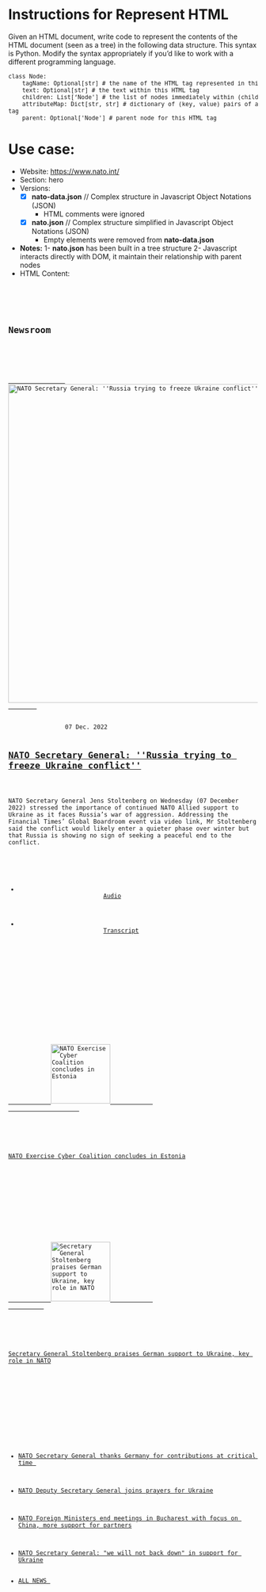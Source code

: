 # Instructions for Represent HTML

Given an HTML document, write code to represent the contents of the HTML document (seen as a tree) in the following data
structure. This syntax is Python. Modify the syntax appropriately if you’d like to work with a different programming
language.
<pre><small>class Node:
    tagName: Optional[str] # the name of the HTML tag represented in this node
    text: Optional[str] # the text within this HTML tag
    children: List[‘Node'] # the list of nodes immediately within (children of) this HTML tag
    attributeMap: Dict[str, str] # dictionary of (key, value) pairs of attributes in this HTML
tag
    parent: Optional['Node'] # parent node for this HTML tag
</small></pre>

# Use case:

- Website: https://www.nato.int/
- Section: hero
- Versions:
	-[X] **nato-data.json** // Complex structure in Javascript Object Notations (JSON)
		- HTML comments were ignored
	-[X] **nato.json** // Complex structure simplified in Javascript Object Notations (JSON)
		- Empty elements were removed from **nato-data.json**
- **Notes:**
  1- **nato.json** has been built in a tree structure
  2- Javascript interacts directly with DOM, it maintain their relationship with parent nodes
- HTML Content:

<pre><code lang="html"><section class="hero">
  <div class="inner">
	  <h1>Newsroom</h1>
	  <!-- https://www.nato.int/cps/en/natohq/news_209981.htm -->
	  <div class="box-media box-media--stretched">
			<a title="NATO Secretary General: ''Russia trying to freeze Ukraine conflict''" href="https://www.nato.int/cps/en/natohq/news_209981.htm">
				<img class="lazy" data-original="https://www.nato.int/nato_static_fl2014/assets/pictures/images_mfu/2022/12/stock/221207-sg-ft_rdax_775x440s.jpg" alt="NATO Secretary General: ''Russia trying to freeze Ukraine conflict''" width="643" src="https://www.nato.int/nato_static_fl2014/assets/pictures/images_mfu/2022/12/stock/221207-sg-ft_rdax_775x440s.jpg" style="display: inline;">
	    </a>
	    <div class="overlay-desc">
				<span class="date date--dark">07 Dec. 2022</span>
				<h1 class="h-lc"><a title="NATO Secretary General: ''Russia trying to freeze Ukraine conflict''" href="https://www.nato.int/cps/en/natohq/news_209981.htm">NATO Secretary General: ''Russia trying to freeze Ukraine conflict''</a></h1>
				<p>NATO Secretary General Jens Stoltenberg on Wednesday (07 December 2022) stressed the importance of continued NATO Allied support to Ukraine as it faces Russia’s war of aggression. Addressing the Financial Times’ Global Boardroom event via video link, Mr Stoltenberg said the conflict would likely enter a quieter phase over winter but that Russia is showing no sign of seeking a peaceful end to the conflict.</p>
	      <ul class="row list list-inline list--light">
	        <li class="col colspan-m-6 colspan-s-12">
						<a href="https://www.nato.int/nato_static_fl2014/assets/audio/2022/12/audio/221207a.mp3" title="Interview with NATO Secretary General Jens Stoltenberg in the sixth edition of the Financial Times’s Global Boardroom event"><span class="icon icon-audio"></span>Audio</a>
					</li>
					<li class="col colspan-m-6 colspan-s-12">
						<a href="https://www.nato.int/cps/en/natohq/opinions_209984.htm" title="Speech"><span class="icon icon-text"></span>Transcript</a></li>                       
				</ul><!-- /.list -->
	    </div><!-- /.overlay-desc -->
    </div><!-- /.box-media -->
    <!-- https://www.nato.int/cps/en/natohq/news_209972.htm -->
    <div class="row teaser-wrapper">
      <div class="teaser colspan-m-6 colspan-s-12">
        <div class="box-media">
					<a title="NATO Exercise Cyber Coalition concludes in Estonia" href="https://act.nato.int/articles/exercise-cyber-coalition-2022-concludes-estonia">
            <img class="lazy" data-original="https://www.nato.int/nato_static_fl2014/assets/pictures/images_mfu/2022/12/stock/221201-cc22-4_rdax_375x213s.jpg" alt="NATO Exercise Cyber Coalition concludes in Estonia" height="120" src="https://www.nato.int/nato_static_fl2014/assets/pictures/images_mfu/2022/12/stock/221201-cc22-4_rdax_375x213s.jpg" style="display: inline;">            
					</a>
				</div><!-- /.box-media -->
        <div class="teaser-content">
          <p><a title="NATO Exercise Cyber Coalition concludes in Estonia" href="https://act.nato.int/articles/exercise-cyber-coalition-2022-concludes-estonia">NATO Exercise Cyber Coalition concludes in Estonia</a></p>
				</div><!-- /.teaser-content -->
			</div><!-- /.teaser -->
      <!-- https://www.nato.int/cps/en/natohq/news_209931.htm -->
			<div class="teaser colspan-m-6 colspan-s-12">
        <div class="box-media">
          <a title="Secretary General Stoltenberg praises German support to Ukraine, key role in NATO" href="https://www.nato.int/cps/en/natohq/news_209931.htm">
            <img class="lazy" data-original="https://www.nato.int/nato_static_fl2014/assets/pictures/images_mfu/2022/12/01a-trip-sg-berlin/221201a-040_rdax_375x250s.jpg" alt="Secretary General Stoltenberg praises German support to Ukraine, key role in NATO" height="120" src="https://www.nato.int/nato_static_fl2014/assets/pictures/images_mfu/2022/12/01a-trip-sg-berlin/221201a-040_rdax_375x250s.jpg" style="display: inline;">            
          </a>
        </div><!-- /.box-media -->
        <div class="teaser-content">
          <p><a title="Secretary General Stoltenberg praises German support to Ukraine, key role in NATO" href="https://www.nato.int/cps/en/natohq/news_209931.htm">Secretary General Stoltenberg praises German support to Ukraine, key role in NATO</a></p>
        </div><!-- /.teaser-content -->
      </div><!-- /.teaser -->
    </div><!-- /.teaser-wrapper -->
    <ul class="list list-bordered">
      <!-- https://www.nato.int/cps/en/natohq/news_209891.htm -->
      <li><a title="NATO Secretary General thanks Germany for contributions at critical time " href="https://www.nato.int/cps/en/natohq/news_209891.htm">NATO Secretary General thanks Germany for contributions at critical time </a></li>
      <!-- https://www.nato.int/cps/en/natohq/news_209976.htm -->
      <li><a title="NATO Deputy Secretary General joins prayers for Ukraine" href="https://www.nato.int/cps/en/natohq/news_209976.htm">NATO Deputy Secretary General joins prayers for Ukraine</a></li>
      <!-- https://www.nato.int/cps/en/natohq/news_209493.htm -->
      <li><a title="NATO Foreign Ministers end meetings in Bucharest with focus on China, more support for partners" href="https://www.nato.int/cps/en/natohq/news_209493.htm">NATO Foreign Ministers end meetings in Bucharest with focus on China, more support for partners</a></li>
      <!-- https://www.nato.int/cps/en/natohq/news_209491.htm -->
      <li><a title="NATO Secretary General: &quot;we will not back down&quot; in support for Ukraine" href="https://www.nato.int/cps/en/natohq/news_209491.htm">NATO Secretary General: "we will not back down" in support for Ukraine</a></li>
      <li><a href="https://www.nato.int/cps/en/natohq/news.htm">ALL NEWS <span class="icon icon-arrow_link_double"></span></a></li>
    </ul><!-- /.list-bordered -->   
  </div><!-- /.inner -->
</section></code></pre>

